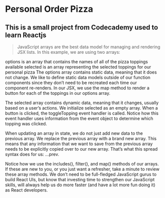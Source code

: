 # Personal Order Pizza
##        This is a small project from Codecademy used to learn Reactjs

> JavaScript arrays are the best data model for managing and rendering JSX lists. In this example, we are using two arrays:

options is an array that contains the names of all of the pizza toppings available
selected is an array representing the selected toppings for our personal pizza
The options array contains static data, meaning that it does not change. We like to define static data models outside of our function components since they don’t need to be recreated each time our component re-renders. In our JSX, we use the map method to render a button for each of the toppings in our options array.

The selected array contains dynamic data, meaning that it changes, usually based on a user’s actions. We initialize selected as an empty array. When a button is clicked, the toggleTopping event handler is called. Notice how this event handler uses information from the event object to determine which topping was clicked.

When updating an array in state, we do not just add new data to the previous array. We replace the previous array with a brand new array. This means that any information that we want to save from the previous array needs to be explicitly copied over to our new array. That’s what this spread syntax does for us: ...prev.

Notice how we use the includes(), filter(), and map() methods of our arrays. If these are new to you, or you just want a refresher, take a minute to review these array methods. We don’t need to be full-fledged JavaScript gurus to build React UIs, but know that investing time to strengthen our JavaScript skills, will always help us do more faster (and have a lot more fun doing it) as React developers.
